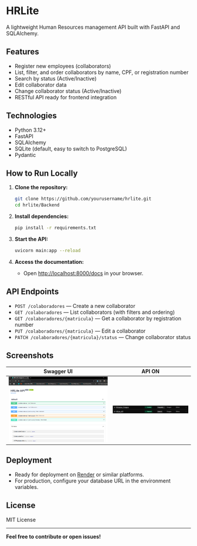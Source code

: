 # HRLite

A lightweight Human Resources management API built with FastAPI and SQLAlchemy.

## Features

- Register new employees (collaborators)
- List, filter, and order collaborators by name, CPF, or registration number
- Search by status (Active/Inactive)
- Edit collaborator data
- Change collaborator status (Active/Inactive)
- RESTful API ready for frontend integration

## Technologies

- Python 3.12+
- FastAPI
- SQLAlchemy
- SQLite (default, easy to switch to PostgreSQL)
- Pydantic

## How to Run Locally

1. **Clone the repository:**
   ```bash
   git clone https://github.com/yourusername/hrlite.git
   cd hrlite/Backend
   ```

2. **Install dependencies:**
   ```bash
   pip install -r requirements.txt
   ```

3. **Start the API:**
   ```bash
   uvicorn main:app --reload
   ```

4. **Access the documentation:**
   - Open [http://localhost:8000/docs](http://localhost:8000/docs) in your browser.

## API Endpoints

- `POST /colaboradores` — Create a new collaborator
- `GET /colaboradores` — List collaborators (with filters and ordering)
- `GET /colaboradores/{matricula}` — Get a collaborator by registration number
- `PUT /colaboradores/{matricula}` — Edit a collaborator
- `PATCH /colaboradores/{matricula}/status` — Change collaborator status

## Screenshots

| Swagger UI | API ON |
|--------------------|------------------|
| ![Swagger UI](./assets/HRLite1.png) | ![API](./assets/HRLite2.png) |


## Deployment

- Ready for deployment on [Render](https://render.com/) or similar platforms.
- For production, configure your database URL in the environment variables.

## License

MIT License

---

**Feel free to contribute or open issues!**